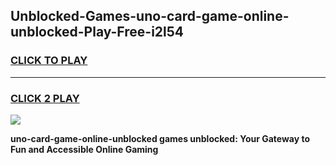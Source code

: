 
## Unblocked-Games-uno-card-game-online-unblocked-Play-Free-i2l54
<h3>
<a href="https://premium76.site?title=uno-card-game-online-unblocked&ref=21A">CLICK TO PLAY</a></h3>
<hr>

<h3>
<a href="https://premium76.site?title=uno-card-game-online-unblocked&ref=21A">CLICK 2 PLAY</a>
  
</h3>

<a href="https://premium76.site?title=uno-card-game-online-unblocked&ref=21A"><img src="https://clearcache.store/games.png"></a>


**uno-card-game-online-unblocked games unblocked: Your Gateway to Fun and Accessible Online Gaming**
